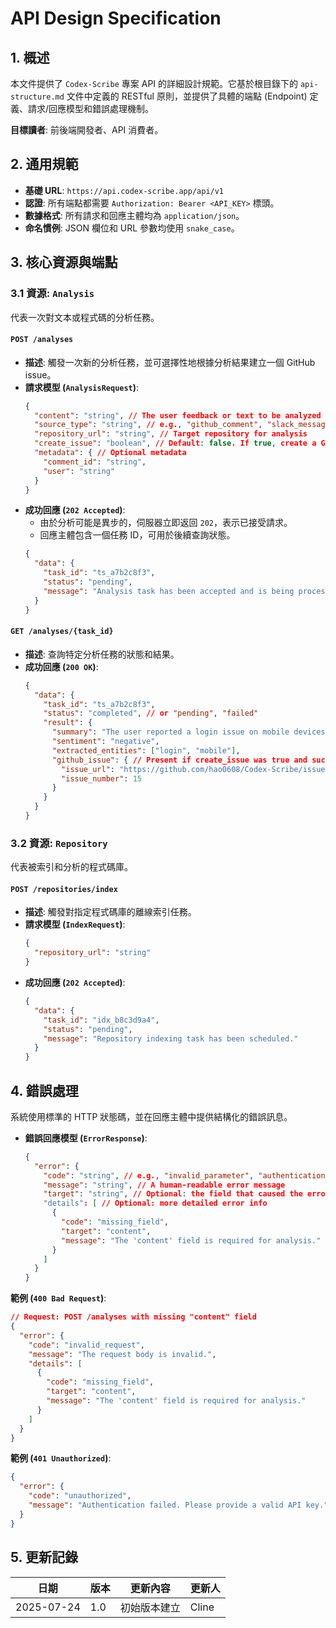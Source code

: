 # API Design Specification

## 1. 概述

本文件提供了 `Codex-Scribe` 專案 API 的詳細設計規範。它基於根目錄下的 `api-structure.md` 文件中定義的 RESTful 原則，並提供了具體的端點 (Endpoint) 定義、請求/回應模型和錯誤處理機制。

**目標讀者**: 前後端開發者、API 消費者。

## 2. 通用規範

- **基礎 URL**: `https://api.codex-scribe.app/api/v1`
- **認證**: 所有端點都需要 `Authorization: Bearer <API_KEY>` 標頭。
- **數據格式**: 所有請求和回應主體均為 `application/json`。
- **命名慣例**: JSON 欄位和 URL 參數均使用 `snake_case`。

## 3. 核心資源與端點

### 3.1 資源: `Analysis`

代表一次對文本或程式碼的分析任務。

#### `POST /analyses`

- **描述**: 觸發一次新的分析任務，並可選擇性地根據分析結果建立一個 GitHub issue。
- **請求模型 (`AnalysisRequest`)**:
    ```json
    {
      "content": "string", // The user feedback or text to be analyzed
      "source_type": "string", // e.g., "github_comment", "slack_message", "manual_input"
      "repository_url": "string", // Target repository for analysis
      "create_issue": "boolean", // Default: false. If true, create a GitHub issue
      "metadata": { // Optional metadata
        "comment_id": "string",
        "user": "string"
      }
    }
    ```
- **成功回應 (`202 Accepted`)**:
    - 由於分析可能是異步的，伺服器立即返回 `202`，表示已接受請求。
    - 回應主體包含一個任務 ID，可用於後續查詢狀態。
    ```json
    {
      "data": {
        "task_id": "ts_a7b2c8f3",
        "status": "pending",
        "message": "Analysis task has been accepted and is being processed."
      }
    }
    ```

#### `GET /analyses/{task_id}`

- **描述**: 查詢特定分析任務的狀態和結果。
- **成功回應 (`200 OK`)**:
    ```json
    {
      "data": {
        "task_id": "ts_a7b2c8f3",
        "status": "completed", // or "pending", "failed"
        "result": {
          "summary": "The user reported a login issue on mobile devices.",
          "sentiment": "negative",
          "extracted_entities": ["login", "mobile"],
          "github_issue": { // Present if create_issue was true and successful
            "issue_url": "https://github.com/hao0608/Codex-Scribe/issues/15",
            "issue_number": 15
          }
        }
      }
    }
    ```

### 3.2 資源: `Repository`

代表被索引和分析的程式碼庫。

#### `POST /repositories/index`

- **描述**: 觸發對指定程式碼庫的離線索引任務。
- **請求模型 (`IndexRequest`)**:
    ```json
    {
      "repository_url": "string"
    }
    ```
- **成功回應 (`202 Accepted`)**:
    ```json
    {
      "data": {
        "task_id": "idx_b8c3d9a4",
        "status": "pending",
        "message": "Repository indexing task has been scheduled."
      }
    }
    ```

## 4. 錯誤處理

系統使用標準的 HTTP 狀態碼，並在回應主體中提供結構化的錯誤訊息。

- **錯誤回應模型 (`ErrorResponse`)**:
    ```json
    {
      "error": {
        "code": "string", // e.g., "invalid_parameter", "authentication_failed"
        "message": "string", // A human-readable error message
        "target": "string", // Optional: the field that caused the error
        "details": [ // Optional: more detailed error info
          {
            "code": "missing_field",
            "target": "content",
            "message": "The 'content' field is required for analysis."
          }
        ]
      }
    }
    ```

**範例 (`400 Bad Request`)**:
```json
// Request: POST /analyses with missing "content" field
{
  "error": {
    "code": "invalid_request",
    "message": "The request body is invalid.",
    "details": [
      {
        "code": "missing_field",
        "target": "content",
        "message": "The 'content' field is required for analysis."
      }
    ]
  }
}
```

**範例 (`401 Unauthorized`)**:
```json
{
  "error": {
    "code": "unauthorized",
    "message": "Authentication failed. Please provide a valid API key."
  }
}
```

## 5. 更新記錄

| 日期       | 版本 | 更新內容           | 更新人 |
|------------|------|--------------------|--------|
| 2025-07-24 | 1.0  | 初始版本建立       | Cline  |
